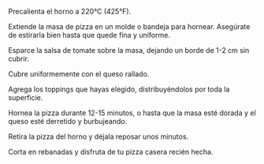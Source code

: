 Precalienta el horno a 220°C (425°F).

Extiende la masa de pizza en un molde o bandeja para hornear. Asegúrate de estirarla bien hasta que quede fina y uniforme.

Esparce la salsa de tomate sobre la masa, dejando un borde de 1-2 cm sin cubrir.

Cubre uniformemente con el queso rallado.

Agrega los toppings que hayas elegido, distribuyéndolos por toda la superficie.

Hornea la pizza durante 12-15 minutos, o hasta que la masa esté dorada y el queso esté derretido y burbujeando.

Retira la pizza del horno y déjala reposar unos minutos.

Corta en rebanadas y disfruta de tu pizza casera recién hecha.